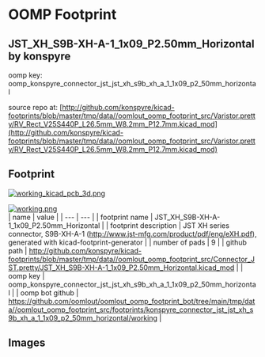 # OOMP Footprint  
## JST_XH_S9B-XH-A-1_1x09_P2.50mm_Horizontal  by konspyre  
  
oomp key: oomp_konspyre_connector_jst_jst_xh_s9b_xh_a_1_1x09_p2_50mm_horizontal  
  
source repo at: [http://github.com/konspyre/kicad-footprints/blob/master/tmp/data//oomlout_oomp_footprint_src/Varistor.pretty/RV_Rect_V25S440P_L26.5mm_W8.2mm_P12.7mm.kicad_mod](http://github.com/konspyre/kicad-footprints/blob/master/tmp/data//oomlout_oomp_footprint_src/Varistor.pretty/RV_Rect_V25S440P_L26.5mm_W8.2mm_P12.7mm.kicad_mod)  
## Footprint  
  
[![working_kicad_pcb_3d.png](working_kicad_pcb_3d_600.png)](working_kicad_pcb_3d.png)  
  
[![working.png](working_600.png)](working.png)  
| name | value | 
| --- | --- | 
| footprint name | JST_XH_S9B-XH-A-1_1x09_P2.50mm_Horizontal | 
| footprint description | JST XH series connector, S9B-XH-A-1 (http://www.jst-mfg.com/product/pdf/eng/eXH.pdf), generated with kicad-footprint-generator | 
| number of pads | 9 | 
| github path | http://github.com/konspyre/kicad-footprints/blob/master/tmp/data//oomlout_oomp_footprint_src/Connector_JST.pretty/JST_XH_S9B-XH-A-1_1x09_P2.50mm_Horizontal.kicad_mod | 
| oomp key | oomp_konspyre_connector_jst_jst_xh_s9b_xh_a_1_1x09_p2_50mm_horizontal | 
| oomp bot github | https://github.com/oomlout/oomlout_oomp_footprint_bot/tree/main/tmp/data//oomlout_oomp_footprint_src/footprints/konspyre_connector_jst_jst_xh_s9b_xh_a_1_1x09_p2_50mm_horizontal/working | 
## Images  
